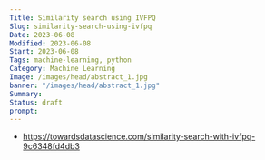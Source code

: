 ```yaml
---
Title: Similarity search using IVFPQ
Slug: similarity-search-using-ivfpq
Date: 2023-06-08
Modified: 2023-06-08
Start: 2023-06-08
Tags: machine-learning, python
Category: Machine Learning
Image: /images/head/abstract_1.jpg
banner: "/images/head/abstract_1.jpg"
Summary: 
Status: draft
prompt:
---
```



- https://towardsdatascience.com/similarity-search-with-ivfpq-9c6348fd4db3
